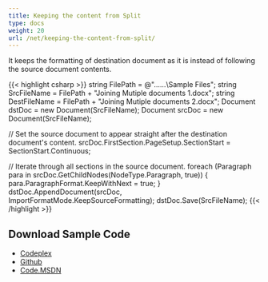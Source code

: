 ```yaml
---
title: Keeping the content from Split
type: docs
weight: 20
url: /net/keeping-the-content-from-split/
---
```


It keeps the formatting of destination document as it is instead of following the source document contents.

{{< highlight csharp >}}
string FilePath = @"..\..\..\Sample Files\";
string SrcFileName = FilePath + "Joining Mutiple documents 1.docx";
string DestFileName = FilePath + "Joining Mutiple documents 2.docx";
Document dstDoc = new Document(SrcFileName);
Document srcDoc = new Document(SrcFileName);

// Set the source document to appear straight after the destination document's content.
srcDoc.FirstSection.PageSetup.SectionStart = SectionStart.Continuous;

// Iterate through all sections in the source document.
foreach (Paragraph para in srcDoc.GetChildNodes(NodeType.Paragraph, true))
{
    para.ParagraphFormat.KeepWithNext = true;
}
dstDoc.AppendDocument(srcDoc, ImportFormatMode.KeepSourceFormatting);
dstDoc.Save(SrcFileName);
{{< /highlight >}}

## **Download Sample Code**

- [Codeplex](https://asposeopenxml.codeplex.com/releases/view/617779)
- [Github](https://github.com/aspose-words/Aspose.Words-for-.NET/releases/tag/MissingFeaturesofOpenXMLWordsv1.1)
- [Code.MSDN](https://code.msdn.microsoft.com/Missing-Features-in-6a2c882b)
